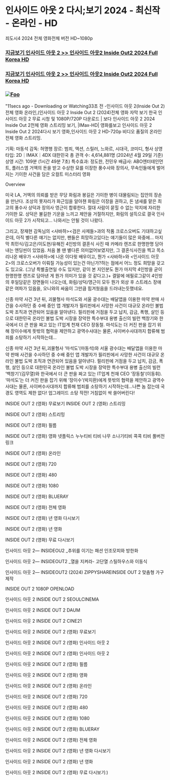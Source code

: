 # 인사이드 아웃 2 다시;보기 2024 - 최신작 - 온라인 - HD

죄도시4 2024 전체 영화전체 버전 HD~1080p

### [지금보기 인사이드 아웃 2 >> 인사이드 아웃2 Inside Out2 2024 Full Korea HD](https://a-movies.com/movie/1022789/inside-out-2?GitHo)

### [지금보기 인사이드 아웃 2 >> 인사이드 아웃2 Inside Out2 2024 Full Korea HD](https://a-movies.com/movie/1022789/inside-out-2?GitHoO)

### <a href="https://a-movies.com/movie/1022789/inside-out-2?GithoO" rel="nofollow"><img src="https://camo.githubusercontent.com/917e6ed5c302499242165dcc02bdbce85c075fd21b35918eb9c0b771855261b8/68747470733a2f2f7374617469632e7769787374617469632e636f6d2f6d656469612f6232343966395f61646163386637306662336634356238383639313639366337376465313866337e6d76322e676966" alt="Foo" style="max-width: 100%;"></a>

"11secs ago - Downloading or Watching33초 전 -인사이드 아웃 2(Inside Out 2) 전체 영화 온라인,(인사이드 아웃 2 Inside Out 2 (2024)전체 영화 자막 보기 한국 인사이드 아웃 2 무료 시청 및 1080P/720P 다운로드 | 보다 인사이드 아웃 2 2024 Inside Out 2전체 영화 스트리밍 보기, |IMax-HD| 영화를보고 인사이드 아웃 2 Inside Out 2 2024다시 보기 영화,인사이드 아웃 2 HD-720p 비디오 품질의 온라인 전체 영화 스트리밍.

기획: 마동석 감독: 허명행 장르: 범죄, 액션, 스릴러, 느와르, 시대극, 코미디, 형사 상영 타입: 2D｜IMAX｜4DX 대한민국 총 관객 수: 4,614,881명 (2024년 4월 29일 기준) 상영 시간: 109분 (1시간 49분 7초) 특수효과: 정도한, 전민우 배급사: ABO엔터테인먼트, 플러스엠 거액의 돈을 받고 수상한 묘를 이장한 풍수사와 장의사, 무속인들에게 벌어지는 기이한 사건을 담은 오컬트 미스터리 영화

Overview

미국 LA, 거액의 의뢰를 받은 무당 화림과 봉길은 기이한 병이 대물림되는 집안의 장손을 만난다. 조상의 묫자리가 화근임을 알아챈 화림은 이장을 권하고, 돈 냄새를 맡은 최고의 풍수사 상덕과 장의사 영근이 합류한다. 절대 사람이 묻힐 수 없는 악지에 자리한 기이한 묘. 상덕은 불길한 기운을 느끼고 제안을 거절하지만, 화림의 설득으로 결국 인사이드 아웃 2가 시작되고… 나와서는 안될 것이 나왔다.

그리고, 장재현 감독님의 <사바하><검은 사제들>과의 작품 크로스오버도 기대하고싶은데, 아직 별다른 얘기는 없지만, 팬들은 희망하고있다는 얘기들이 많은 와중에... 마지막 최민식/김고은/이도현/유해진 4인방의 결혼식 사진 때 카메라 렌즈로 한명한명 담아내는 엔딩씬이 있었음. 처음 볼 땐 별다른 의미없어보였지만, 그 결혼식사진을 찍고 목소리나온 배우가 <사바하>에 나온 이다윗 배우이고, 뭔가 <사바하>와 <인사이드 아웃 2>의 크로스오버가 이뤄질 가능성이 있는건 아닌가?하는 점에서 어느 정도 희망을 갖고도 있고요. (그냥 특별출연일 수도 있지만, 같이 본 지인분도 뭔가 마지막 4인방을 굳이 한명한명 렌즈로 담아낸 게 뭔가 의미가 있을 것 같다고.)+ 결말에 에필로그같이 4인방의 후일담같은 장면들이 나오는데, 화림/상덕/영근이 모두 뭔가 외상 후 스트레스 장애같은 여파가 있음을, 오니와의 싸움이 그만큼 힘겨웠음을 드러내는듯했네요.

신종 마약 사건 3년 뒤, 괴물형사 마석도와 서울 광수대는 배달앱을 이용한 마약 판매 사건을 수사하던 중 수배 중인 앱 개발자가 필리핀에서 사망한 사건이 대규모 온라인 불법 도박 조직과 연관되어 있음을 알아낸다. 필리핀에 거점을 두고 납치, 감금, 폭행, 살인 등으로 대한민국 온라인 불법 도박 시장을 장악한 특수부대 용병 출신의 빌런 백창기와 한국에서 더 큰 판을 짜고 있는 IT업계 천재 CEO 장동철. 마석도는 더 커진 판을 잡기 위해 장이수에게 뜻밖의 협력을 제안하고 광역수사대는 물론, 사이버수사대까지 합류해 범죄를 소탕하기 시작하는데…

신종 마약 사건 3년 뒤,괴물형사 ‘마석도’(마동석)와 서울 광수대는 배달앱을 이용한 마약 판매 사건을 수사하던 중 수배 중인 앱 개발자가 필리핀에서 사망한 사건이 대규모 온라인 불법 도박 조직과 연관되어 있음을 알아낸다. 필리핀에 거점을 두고 납치, 감금, 폭행, 살인 등으로 대한민국 온라인 불법 도박 시장을 장악한 특수부대 용병 출신의 빌런 ‘백창기’(김무열)와 한국에서 더 큰 판을 짜고 있는 IT업계 천재 CEO ‘장동철’(이동휘). ‘마석도’는 더 커진 판을 잡기 위해 ‘장이수’(박지환)에게 뜻밖의 협력을 제안하고 광역수사대는 물론, 사이버수사대까지 합류해 범죄를 소탕하기 시작하는데…나쁜 놈 잡는데 국경도 영역도 제한 없다! 업그레이드 소탕 작전! 거침없이 싹 쓸어버린다!

INSIDE OUT 2 (영화) 무료보기
INSIDE OUT 2 (영화) 스트리밍

INSIDE OUT 2 (영화) 스트리밍

INSIDE OUT 2 (영화) 필름

INSIDE OUT 2 (영화) 영화 넷플릭스 누누티비 티비 나무 소나기티비 콕콕 티비 풀버전 링크

INSIDE OUT 2 (영화) 온라인

INSIDE OUT 2 (영화) 720

INSIDE OUT 2 (영화) 480

INSIDE OUT 2 (영화) 1080

INSIDE OUT 2 (영화) BLUERAY

INSIDE OUT 2 (영화) 전체 영화

INSIDE OUT 2 (영화) 년 영화 다시보기

INSIDE OUT 2 (영화) 년 영화

INSIDE OUT 2 (영화) 무료 다시보기

인사이드 아웃 2— INSIDEOU2 _추위를 이기는 패션 인조모피와 방한화

인사이드 아웃 2— INSIDEOUT2 _열을 지켜라- 고단열 스틸하우스와 이동식

인사이드 아웃 2— INSIDEOUT2 (2024) ZIPPYSHAREINSIDE OUT 2 맞춤형 가구 제작

INSIDE OUT 2 1080P OPENLOAD

인사이드 아웃 2 INSIDE OUT 2 SEOULCINEMA

인사이드 아웃 2 INSIDE OUT 2 DAUM

인사이드 아웃 2 INSIDE OUT 2 CINE21

인사이드 아웃 2 INSIDE OUT 2 (영화) 무료보기

인사이드 아웃 2 INSIDE OUT 2 (영화) 인사이드 아웃 2

인사이드 아웃 2 INSIDE OUT 2 (영화) 인사이드 아웃 2

인사이드 아웃 2 INSIDE OUT 2 (영화) 필름

인사이드 아웃 2 INSIDE OUT 2 (영화) 영화

인사이드 아웃 2 INSIDE OUT 2 (영화) 온라인

인사이드 아웃 2 INSIDE OUT 2 (영화) 720

인사이드 아웃 2 INSIDE OUT 2 (영화) 480

인사이드 아웃 2 INSIDE OUT 2 (영화) 1080

인사이드 아웃 2 INSIDE OUT 2 (영화) BLUERAY

인사이드 아웃 2 INSIDE OUT 2 (영화) 전체 영화

인사이드 아웃 2 INSIDE OUT 2 (영화) 년 영화 다시보기

인사이드 아웃 2 INSIDE OUT 2 (영화) 년 영화

인사이드 아웃 2 INSIDE OUT 2 (영화) 무료 다시보기:)
